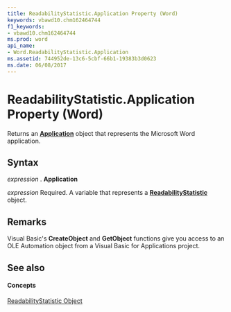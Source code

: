 ```yaml
---
title: ReadabilityStatistic.Application Property (Word)
keywords: vbawd10.chm162464744
f1_keywords:
- vbawd10.chm162464744
ms.prod: word
api_name:
- Word.ReadabilityStatistic.Application
ms.assetid: 744952de-13c6-5cbf-66b1-19383b3d0623
ms.date: 06/08/2017
---
```



# ReadabilityStatistic.Application Property (Word)

Returns an **[Application](application-object-word.md)** object that represents the Microsoft Word application.


## Syntax

 _expression_ . **Application**

 _expression_ Required. A variable that represents a **[ReadabilityStatistic](readabilitystatistic-object-word.md)** object.


## Remarks

Visual Basic's **CreateObject** and **GetObject** functions give you access to an OLE Automation object from a Visual Basic for Applications project.


## See also


#### Concepts


[ReadabilityStatistic Object](readabilitystatistic-object-word.md)

